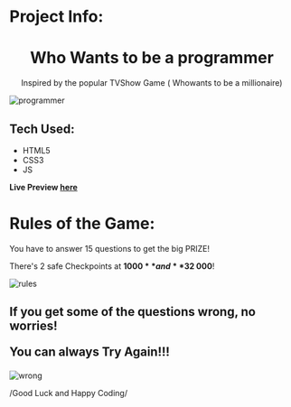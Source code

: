 <h1>Project Info:</h1>

<h1 align="center">Who Wants to be a programmer</h1>
<p align='center'>Inspired by the popular TVShow Game ( Whowants to be a millionaire)</p>

![programmer](https://user-images.githubusercontent.com/44018646/185114613-d0eee69b-40c1-4baa-b847-dd0cd1ab4d95.jpg)

<h2>Tech Used:</h2>

- HTML5
- CSS3
- JS

**Live Preview [here](https://justaway1.github.io/WhoWantsToBeAProgrammer/)**

<h1>Rules of the Game:</h1>

You have to answer 15 questions to get the big PRIZE! 

There's 2 safe Checkpoints at **$1000** and **$32 000**!

![rules](https://user-images.githubusercontent.com/44018646/185115727-7b06d46a-3ba2-4817-80ad-33df12cd7788.jpg)

<h2>If you get some of the questions wrong, no worries!

You can always Try Again!!!</h2>

![wrong](https://user-images.githubusercontent.com/44018646/185116196-fc6d005c-8c5e-47b8-b2ff-e474fbae2620.jpg)


/Good Luck and Happy Coding/


